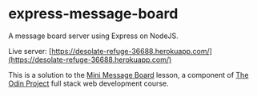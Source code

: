 # express-message-board

A message board server using Express on NodeJS.

Live server: [https://desolate-refuge-36688.herokuapp.com/](https://desolate-refuge-36688.herokuapp.com/)

This is a solution to the [Mini Message Board](https://www.theodinproject.com/courses/nodejs/lessons/mini-message-board) lesson, a component of [The Odin Project](https://www.theodinproject.com/) full stack web development course.
